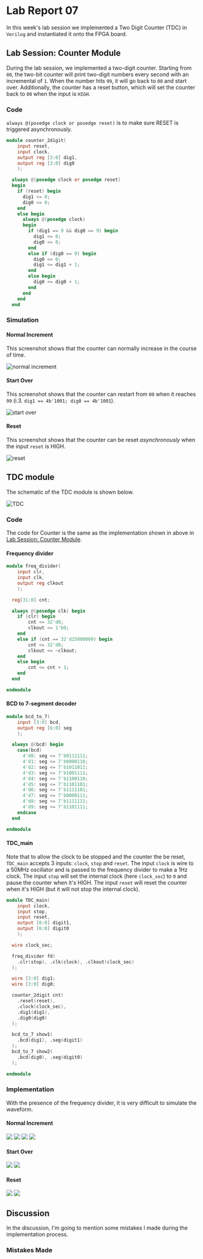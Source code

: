 # Lab Report 07

In this week's lab session we implemented a Two Digit Counter (TDC) in `Verilog` and instantiated it onto the FPGA board.

## Lab Session: Counter Module

During the lab session, we implemented a two-digit counter. Starting from `00`, the two-bit counter will print two-digit numbers every second with an incremental of `1`. When the number hits `99`, it will go back to `00` and start over. Additionally, the counter has a reset button, which will set the counter back to `00` when the input is `HIGH`.

### Code

`always @(posedge clock or posedge reset)` is to make sure RESET is triggered asynchronously.

```verilog
module counter_2digit(
    input reset,
    input clock,
    output reg [3:0] dig1,
    output reg [3:0] dig0
    );

  always @(posedge clock or posedge reset)
  begin
    if (reset) begin
      dig1 <= 0;
      dig0 <= 0;
    end
    else begin
      always @(posedge clock)
      begin
        if (dig1 == 9 && dig0 == 9) begin
          dig1 <= 0;
          dig0 <= 0;
        end
        else if (dig0 == 9) begin
          dig0 <= 0;
          dig1 <= dig1 + 1;
        end
        else begin
          dig0 <= dig0 + 1;
        end
      end
    end
  end

```

### Simulation

#### Normal Increment

This screenshot shows that the counter can normally increase in the course of time.

![normal increment](img/lab07/20220510171107.png)

#### Start Over

This screenshot shows that the counter can restart from `00` when it reaches `99` (i.3. `dig1 == 4b'1001; dig0 == 4b'1001`).

![start over](img/lab07/20220510171213.png)

#### Reset

This screenshot shows that the counter can be reset *asynchronously* when the input `reset` is HIGH.

![reset](img/lab07/20220510175144.png)

## TDC module

The schematic of the TDC module is shown below.

![TDC](img/lab07/20220510172105.png)

### Code

The code for Counter is the same as the implementation shown in above in [Lab Session: Counter Module](#lab-session-counter-module).

#### Frequency divider

```verilog
module freq_divider(
    input clr,
    input clk,
    output reg clkout
    );

  reg[31:0] cnt;

  always @(posedge clk) begin
    if (clr) begin
        cnt <= 32'd0;
        clkout <= 1'b0;
    end
    else if (cnt == 32'd25000000) begin
        cnt <= 32'd0;
        clkout <= ~clkout;
    end
    else begin
        cnt <= cnt + 1;
    end
  end

endmodule
```

#### BCD to 7-segment decoder

```verilog
module bcd_to_7(
    input [3:0] bcd,
    output reg [6:0] seg
    );

  always @(bcd) begin
    case(bcd)
      4'd0: seg <= 7'b0111111;
      4'd1: seg <= 7'b0000110;
      4'd2: seg <= 7'b1011011;
      4'd3: seg <= 7'b1001111;
      4'd4: seg <= 7'b1100110;
      4'd5: seg <= 7'b1101101;
      4'd6: seg <= 7'b1111101;
      4'd7: seg <= 7'b0000111;
      4'd8: seg <= 7'b1111111;
      4'd9: seg <= 7'b1101111;
    endcase
  end

endmodule
```

#### TDC_main

Note that to allow the clock to be stopped and the counter the be reset, `TDC_main` accepts 3 inputs: `clock`, `stop` and `reset`. The input `clock` is wire to a 50MHz oscillator and is passed to the frequency divider to make a 1Hz clock. The input `stop` will set the internal clock (here `clock_sec`) to `0` and pause the counter when it's HIGH. The input `reset` will reset the counter when it's HIGH (but it will not stop the internal clock).

```verilog
module TDC_main(
    input clock,
    input stop,
    input reset,
    output [6:0] digit1,
    output [6:0] digit0
    );

  wire clock_sec;

  freq_divider fd(
    .clr(stop), .clk(clock), .clkout(clock_sec)
  );

  wire [3:0] dig1;
  wire [3:0] dig0;

  counter_2digit cnt(
    .reset(reset),
    .clock(clock_sec),
    .dig1(dig1),
    .dig0(dig0)
  );

  bcd_to_7 show1(
    .bcd(dig1), .seg(digit1)
  );
  bcd_to_7 show2(
    .bcd(dig0), .seg(digit0)
  );

endmodule
```

### Implementation

With the presence of the frequency divider, it is very difficult to simulate the waveform.

#### Normal Increment

![](img/lab07/20220510174101.png)
![](img/lab07/20220510174140.png)
![](img/lab07/20220510174152.png)
![](img/lab07/20220510174209.png)

#### Start Over

![](img/lab07/20220510174233.png)
![](img/lab07/20220510174246.png)

#### Reset

![](img/lab07/20220510174302.png)
![](img/lab07/20220510174311.png)

## Discussion

In the discussion, I'm going to mention some mistakes I made during the implementation process.

### Mistakes Made
